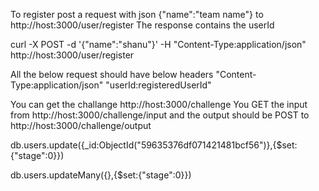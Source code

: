 
To register post a request with json {"name":"team name"} to http://host:3000/user/register
The response contains the userId

curl -X POST -d '{"name":"shanu"}' -H "Content-Type:application/json" http://host:3000/user/register

All the below request should have below headers
"Content-Type:application/json"
"userId:registeredUserId"

You can get the challange  http://host:3000/challenge
You GET the input from http://host:3000/challenge/input
and the output should be POST to http://host:3000/challenge/output

db.users.update({_id:ObjectId("59635376df071421481bcf56")},{$set:{"stage":0}})

db.users.updateMany({},{$set:{"stage":0}})
